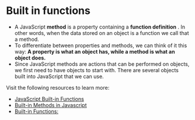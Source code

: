 # Built in functions

- A JavaScript **method** is a property containing a **function definition** . In other words, when the data stored on an object is a function we call that a method.
- To differentiate between properties and methods, we can think of it this way: **A property is what an object has, while a method is what an object does.**
- Since JavaScript methods are actions that can be performed on objects, we first need to have objects to start with. There are several objects built into JavaScript that we can use.

Visit the following resources to learn more:

- [JavaScript Built-in Functions](https://www.tutorialspoint.com/javascript/javascript_builtin_functions.htm)
- [Built-in Methods in Javascript](https://dev.to/elpepebenitez/built-in-methods-in-javascript-4bll)
- [Built-in Functions:](https://www.tutorialride.com/javascript/javascript-built-in-functions.htm)
